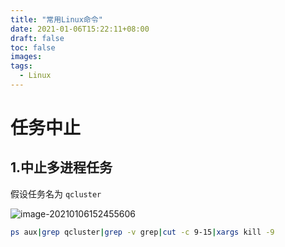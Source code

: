 ```yaml
---
title: "常用Linux命令"
date: 2021-01-06T15:22:11+08:00
draft: false
toc: false
images:
tags: 
  - Linux
---
```


# 任务中止

## 1.中止多进程任务

假设任务名为 `qcluster`

![image-20210106152455606](https://ftp.bmp.ovh/imgs/2021/01/2b430b0b3618f0d9.png)

```sh
ps aux|grep qcluster|grep -v grep|cut -c 9-15|xargs kill -9
```

